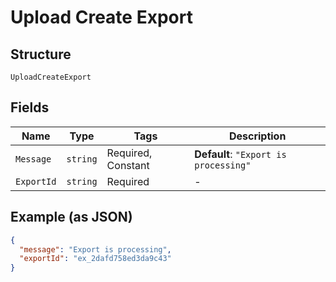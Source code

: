 
# Upload Create Export

## Structure

`UploadCreateExport`

## Fields

| Name | Type | Tags | Description |
|  --- | --- | --- | --- |
| `Message` | `string` | Required, Constant | **Default**: `"Export is processing"` |
| `ExportId` | `string` | Required | - |

## Example (as JSON)

```json
{
  "message": "Export is processing",
  "exportId": "ex_2dafd758ed3da9c43"
}
```

